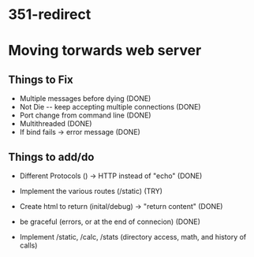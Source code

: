 # 351-redirect

# Moving torwards web server

## Things to Fix
* Multiple messages before dying (DONE)
* Not Die -- keep accepting multiple connections (DONE)
* Port change from command line (DONE)
* Multithreaded (DONE)
* If bind fails -> error message (DONE)

## Things to add/do
* Different Protocols () -> HTTP instead of "echo" (DONE)
* Implement the various routes (/static) (TRY)
* Create html to return (inital/debug) -> "return content" (DONE)
* be graceful (errors, or at the end of connecion) (DONE)

* Implement /static, /calc, /stats (directory access, math, and history of calls)